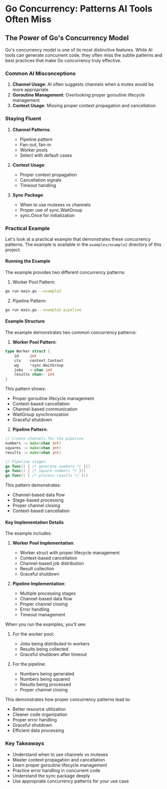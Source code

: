 # Go Concurrency: Patterns AI Tools Often Miss

## The Power of Go's Concurrency Model

Go's concurrency model is one of its most distinctive features. While AI tools can generate concurrent code, they often miss the subtle patterns and best practices that make Go concurrency truly effective.

### Common AI Misconceptions

1. **Channel Usage**: AI often suggests channels when a mutex would be more appropriate
2. **Goroutine Management**: Overlooking proper goroutine lifecycle management
3. **Context Usage**: Missing proper context propagation and cancellation

### Staying Fluent

1. **Channel Patterns**:
   - Pipeline pattern
   - Fan-out, fan-in
   - Worker pools
   - Select with default cases

2. **Context Usage**:
   - Proper context propagation
   - Cancellation signals
   - Timeout handling

3. **Sync Package**:
   - When to use mutexes vs channels
   - Proper use of sync.WaitGroup
   - sync.Once for initialization

### Practical Example

Let's look at a practical example that demonstrates these concurrency patterns. The example is available in the `examples/example2` directory of this project.

#### Running the Example

The example provides two different concurrency patterns:

1. Worker Pool Pattern:
```bash
go run main.go --example2
```

2. Pipeline Pattern:
```bash
go run main.go --example2-pipeline
```

#### Example Structure

The example demonstrates two common concurrency patterns:

1. **Worker Pool Pattern**:
```go
type Worker struct {
    id     int
    ctx    context.Context
    wg     *sync.WaitGroup
    jobs   <-chan int
    results chan<- int
}
```

This pattern shows:
- Proper goroutine lifecycle management
- Context-based cancellation
- Channel-based communication
- WaitGroup synchronization
- Graceful shutdown

2. **Pipeline Pattern**:
```go
// Create channels for the pipeline
numbers := make(chan int)
squares := make(chan int)
results := make(chan int)

// Pipeline stages
go func() { /* generate numbers */ }()
go func() { /* square numbers */ }()
go func() { /* process results */ }()
```

This pattern demonstrates:
- Channel-based data flow
- Stage-based processing
- Proper channel closing
- Context-based cancellation

#### Key Implementation Details

The example includes:

1. **Worker Pool Implementation**:
   - Worker struct with proper lifecycle management
   - Context-based cancellation
   - Channel-based job distribution
   - Result collection
   - Graceful shutdown

2. **Pipeline Implementation**:
   - Multiple processing stages
   - Channel-based data flow
   - Proper channel closing
   - Error handling
   - Timeout management

When you run the examples, you'll see:
1. For the worker pool:
   - Jobs being distributed to workers
   - Results being collected
   - Graceful shutdown after timeout

2. For the pipeline:
   - Numbers being generated
   - Numbers being squared
   - Results being processed
   - Proper channel closing

This demonstrates how proper concurrency patterns lead to:
- Better resource utilization
- Cleaner code organization
- Proper error handling
- Graceful shutdown
- Efficient data processing

### Key Takeaways

- Understand when to use channels vs mutexes
- Master context propagation and cancellation
- Learn proper goroutine lifecycle management
- Practice error handling in concurrent code
- Understand the sync package deeply
- Use appropriate concurrency patterns for your use case 
